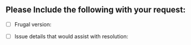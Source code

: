 ## Please Include the following with your request:

- [ ] Frugal version: 

- [ ] Issue details that would assist with resolution: 

